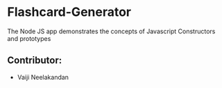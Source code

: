 # Flashcard-Generator

The Node JS app demonstrates the concepts of Javascript Constructors and prototypes

## Contributor:
* Vaiji Neelakandan
